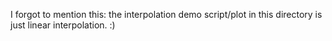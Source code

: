 I forgot to mention this: the interpolation demo script/plot in this directory is just linear interpolation. 
:)
